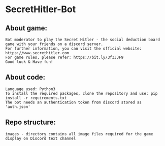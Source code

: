# SecretHitler-Bot

## About game:

    Bot moderator to play the Secret Hitler - the social deduction board game with your friends on a discord server.
    For further information, you can visit the official website: https://www.secrethitler.com
    For game rules, please refer: https://bit.ly/3f3JJF9
    Good luck & Have fun!

## About code:

    Language used: Python3
    To install the required packages, clone the repository and use: pip install -r requirements.txt
    The bot needs an authentication token from discord stored as 'auth.json'


## Repo structure:

    images - directory contains all image files required for the game display on Discord text channel
